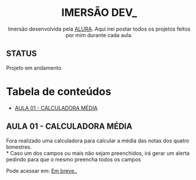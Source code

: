 <h1 align="center">IMERSÃO DEV_</h1>
<p align="center">Imersão desenvolvida pela <a href="https://alura.com.br/">ALURA</a>. Aqui irei postar todos os projetos feitos por mim durante cada aula.</p>

## STATUS
<p>Projeto em andamento</p>

##
Tabela de conteúdos
=================
<!--ts-->
   * [AULA 01 - CALCULADORA MÉDIA](#Aula01)
<!--te-->

## AULA 01 - CALCULADORA MÉDIA<a name="Aula01"></a>
<p>Fora realizado uma calculadora para calcular a média das notas dos quatro bimestres.<br>* Caso um dos campos ou mais não sejam preenchidos, irá gerar um alerta pedindo para que o mesmo preencha todos os campos</p>
<p>Pode acessar em: <a href="#">Em breve..</a></p>
